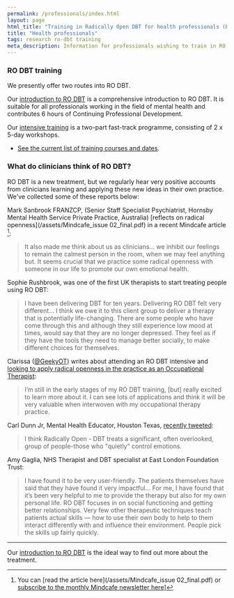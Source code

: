 ```yaml
---
permalink: /professionals/index.html
layout: page
html_title: "Training in Radically Open DBT for health professionals (RO DBT)"
title: "Health professionals"
tags: research ro-dbt training
meta_description: Information for professionals wishing to train in RO DBT.
---
```





### RO DBT training

We presently offer two routes into RO DBT.

Our [introduction to RO DBT](/training/introduction.html) is a comprehensive introduction to RO DBT. It is suitable for all professionals working in the field of mental health and contributes 6 hours of Continuing Professional Development.

Our [intensive training](/training/intensive.html) is a two-part fast-track programme, consisting of 2 x 5-day workshops.


- [See the current list of training courses and dates](/events/).


### What do clinicians think of RO DBT?

RO DBT is a new treatment, but we regularly hear very positive accounts from clinicians learning and applying these new ideas in their own practice. We've collected some of these reports below:

Mark Sanbrook FRANZCP, (Senior Staff Specialist Psychiatrist, Hornsby Mental Health Service Private Practice, Australia) [reflects on radical openness](/assets/Mindcafe_issue 02_final.pdf) in a recent Mindcafe article [^subs]:

> It also made me think about us as clinicians... we inhibit our feelings to remain the calmest person in the room, when we may feel anything but. It seems crucial that we practice some radical openness with someone in our life to promote our own emotional health.

[^subs]: You can [read the article here](/assets/Mindcafe_issue 02_final.pdf) or [subscribe to the monthly Mindcafe newsletter here](http://mindcafe.com.au)]



Sophie Rushbrook, was one of the first UK therapists to start treating people using RO DBT:

> I have been delivering DBT for ten years. Delivering RO DBT felt very different... I think we owe it to this client group to deliver a therapy that is potentially life-changing. There are some people who have come through this and although they still experience low mood at times, would say that they are no longer depressed. They feel as if they have the tools they need to manage better socially, to make different choices for themselves.



Clarissa ([@GeekyOT](https://twitter.com/GeekyOT)) writes about attending an RO DBT intensive and [looking to apply radical openness in the practice as an Occupational Therapist](http://shamelessotgeek.wordpress.com/2014/07/06/discovering-radically-open-dialectical-behaviour-therapy-ro-dbt/):

> I’m still in the early stages of my RO DBT training, [but] really excited to learn more about it. I can see lots of applications and think it will be very valuable when interwoven with my occupational therapy practice.



Carl Dunn Jr, Mental Health Educator, Houston Texas, [recently tweeted](https://twitter.com/CarlDunnJr/status/485115757203054593):

> I think Radically Open - DBT treats a significant, often overlooked, group of people-those who "quietly" control emotions.



Amy Gaglia, NHS Therapist and DBT specialist at East London Foundation Trust:

> I have found it to be very user-friendly. The patients themselves have said that they have found it very impactful... For me, I have found that it’s been very helpful to me to provide the therapy but also for my own personal life. RO DBT focuses in on social functioning and getting better relationships. Very few other therapeutic techniques teach patients actual skills — how to use their own body to help to them interact differently with and influence their environment. People pick the skills up fairly quickly.




------------------------------------

Our [introduction to RO DBT](/training/introduction.html) is the ideal way to find out more about the treatment.
